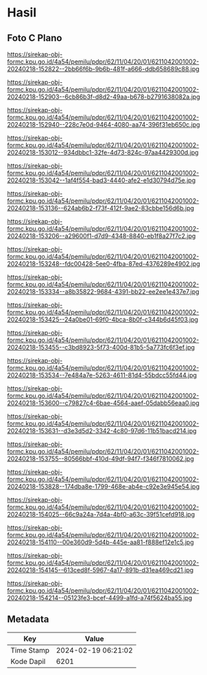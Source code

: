 # Hasil

## Foto C Plano

https://sirekap-obj-formc.kpu.go.id/4a54/pemilu/pdpr/62/11/04/20/01/6211042001002-20240218-152822--2bb66f6b-9b6b-481f-a666-ddb658689c88.jpg

https://sirekap-obj-formc.kpu.go.id/4a54/pemilu/pdpr/62/11/04/20/01/6211042001002-20240218-152903--6cb86b3f-d8d2-49aa-b678-b2791638082a.jpg

https://sirekap-obj-formc.kpu.go.id/4a54/pemilu/pdpr/62/11/04/20/01/6211042001002-20240218-152940--228c7e0d-9464-4080-aa74-396f31eb650c.jpg

https://sirekap-obj-formc.kpu.go.id/4a54/pemilu/pdpr/62/11/04/20/01/6211042001002-20240218-153012--934dbbc1-32fe-4d73-824c-97aa4429300d.jpg

https://sirekap-obj-formc.kpu.go.id/4a54/pemilu/pdpr/62/11/04/20/01/6211042001002-20240218-153042--1af4f554-bad3-4440-afe2-e1d30794d75e.jpg

https://sirekap-obj-formc.kpu.go.id/4a54/pemilu/pdpr/62/11/04/20/01/6211042001002-20240218-153136--624ab6b2-f73f-412f-9ae2-83cbbe156d6b.jpg

https://sirekap-obj-formc.kpu.go.id/4a54/pemilu/pdpr/62/11/04/20/01/6211042001002-20240218-153206--a29600f1-d7d9-4348-8840-eb1f8a27f7c2.jpg

https://sirekap-obj-formc.kpu.go.id/4a54/pemilu/pdpr/62/11/04/20/01/6211042001002-20240218-153248--fdc00428-5ee0-4fba-87ed-4376289e4902.jpg

https://sirekap-obj-formc.kpu.go.id/4a54/pemilu/pdpr/62/11/04/20/01/6211042001002-20240218-153334--a8b35822-9684-4391-bb22-ee2ee1e437e7.jpg

https://sirekap-obj-formc.kpu.go.id/4a54/pemilu/pdpr/62/11/04/20/01/6211042001002-20240218-153425--24a0be01-69f0-4bca-8b0f-c344b6d45f03.jpg

https://sirekap-obj-formc.kpu.go.id/4a54/pemilu/pdpr/62/11/04/20/01/6211042001002-20240218-153455--c3bd8923-5f73-400d-81b5-5a773fc6f3ef.jpg

https://sirekap-obj-formc.kpu.go.id/4a54/pemilu/pdpr/62/11/04/20/01/6211042001002-20240218-153534--7e484a7e-5263-4611-81d4-55bdcc55fd44.jpg

https://sirekap-obj-formc.kpu.go.id/4a54/pemilu/pdpr/62/11/04/20/01/6211042001002-20240218-153600--c79827c4-6bae-4564-aaef-05dabb56eaa0.jpg

https://sirekap-obj-formc.kpu.go.id/4a54/pemilu/pdpr/62/11/04/20/01/6211042001002-20240218-153631--d3e3d5d2-3342-4c80-97d6-11b51bacd214.jpg

https://sirekap-obj-formc.kpu.go.id/4a54/pemilu/pdpr/62/11/04/20/01/6211042001002-20240218-153755--80566bbf-410d-49df-94f7-f346f7810062.jpg

https://sirekap-obj-formc.kpu.go.id/4a54/pemilu/pdpr/62/11/04/20/01/6211042001002-20240218-153828--174dba8e-1799-468e-ab4e-c92e3e945e54.jpg

https://sirekap-obj-formc.kpu.go.id/4a54/pemilu/pdpr/62/11/04/20/01/6211042001002-20240218-154025--66c9a24a-7d4a-4bf0-a63c-39f51cefd918.jpg

https://sirekap-obj-formc.kpu.go.id/4a54/pemilu/pdpr/62/11/04/20/01/6211042001002-20240218-154110--00e360d9-5d4b-445e-aa81-f888ef12e1c5.jpg

https://sirekap-obj-formc.kpu.go.id/4a54/pemilu/pdpr/62/11/04/20/01/6211042001002-20240218-154145--613ced8f-5967-4a17-891b-d31ea469cd21.jpg

https://sirekap-obj-formc.kpu.go.id/4a54/pemilu/pdpr/62/11/04/20/01/6211042001002-20240218-154214--05123fe3-bcef-4499-a1fd-a74f5624ba55.jpg


## Metadata

| Key        | Value               |
| ---------- | ------------------- |
| Time Stamp | 2024-02-19 06:21:02 |
| Kode Dapil | 6201                |



